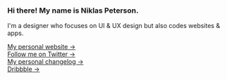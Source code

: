 ### Hi there! My name is Niklas Peterson.
I'm a designer who focuses on UI & UX design but also codes websites & apps.

[My personal website &rarr;](https://niklaspeterson.com/) <br />
[Follow me on Twitter &rarr;](https://twitter.com/niklas_peterson) <br />
[My personal changelog &rarr;](https://changelog.niklaspeterson.com) <br />
[Dribbble &rarr;](https://dribbble.com/niklaspeterson) <br />

<!--
![Niklas's github stats](https://github-readme-stats.vercel.app/api?username=NiklasPeterson&show_icons=true) 
![top-lang](https://github-readme-stats.vercel.app/api/top-langs/?username=NiklasPeterson&layout=compact)
-->

<!--
**NiklasPeterson/NiklasPeterson** is a ✨ _special_ ✨ repository because its `README.md` (this file) appears on your GitHub profile.

Here are some ideas to get you started:

- 🔭 I’m currently working on ...
- 🌱 I’m currently learning ...
- 👯 I’m looking to collaborate on ...
- 🤔 I’m looking for help with ...
- 💬 Ask me about ...
- 📫 How to reach me: ...
- 😄 Pronouns: ...
- ⚡ Fun fact: ...
-->
